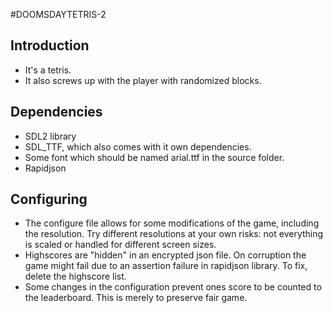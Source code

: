 #DOOMSDAYTETRIS-2

## Introduction
* It's a tetris.
* It also screws up with the player with randomized blocks.

## Dependencies
* SDL2 library
* SDL_TTF, which also comes with it own dependencies.
* Some font which should be named arial.ttf in the source folder.
* Rapidjson

## Configuring
* The configure file allows for some modifications of the game, including the resolution. Try different resolutions at your own risks: not everything is scaled or handled for different screen sizes. 
* Highscores are "hidden" in an encrypted json file. On corruption the game might fail due to an assertion failure in rapidjson library. To fix, delete the highscore list.
* Some changes in the configuration prevent ones score to be counted to the leaderboard. This is merely to preserve fair game.

